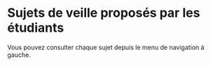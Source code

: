 # Sujets de veille proposés par les étudiants

Vous pouvez consulter chaque sujet depuis le menu de navigation à gauche.
